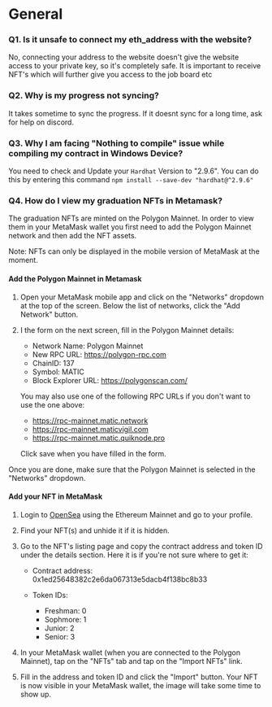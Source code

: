 # General

### Q1. Is it unsafe to connect my eth_address with the website?

No, connecting your address to the website doesn't give the website access to your private key, so it's completely safe. It is important to receive NFT's which will further give you access to the job board etc

### Q2. Why is my progress not syncing?

It takes sometime to sync the progress. If it doesnt sync for a long time, ask for help on discord.

### Q3. Why I am facing "Nothing to compile" issue while compiling my contract in Windows Device?

You need to check and Update your `Hardhat` Version to "2.9.6". You can do this by entering this command ` npm install --save-dev "hardhat@^2.9.6" `

### Q4. How do I view my graduation NFTs in Metamask?

The graduation NFTs are minted on the Polygon Mainnet. In order to view them in your MetaMask wallet you first need to add the Polygon Mainnet network and then add the NFT assets.

Note: NFTs can only be displayed in the mobile version of MetaMask at the moment.

#### Add the Polygon Mainnet in Metamask

1. Open your MetaMask mobile app and click on the "Networks" dropdown at the top of the screen. Below the list of networks, click the "Add Network" button.

2. I the form on the next screen, fill in the Polygon Mainnet details:
        
    - Network Name: Polygon Mainnet
    - New RPC URL: https://polygon-rpc.com
    - ChainID: 137
    - Symbol: MATIC
    - Block Explorer URL: https://polygonscan.com/
    
    You may also use one of the following RPC URLs if you don't want to use the one above:

    - https://rpc-mainnet.matic.network
    - https://rpc-mainnet.maticvigil.com
    - https://rpc-mainnet.matic.quiknode.pro

    Click save when you have filled in the form.

Once you are done, make sure that the Polygon Mainnet is selected in the "Networks" dropdown.

#### Add your NFT in MetaMask

1. Login to [OpenSea](https://opensea.io/) using the Ethereum Mainnet and go to your profile.

2. Find your NFT(s) and unhide it if it is hidden.

3. Go to the NFT's listing page and copy the contract address and token ID under the details section. Here it is if you're not sure where to get it:

    - Contract address: 0x1ed25648382c2e6da067313e5dacb4f138bc8b33
    - Token IDs:

        - Freshman: 0
        - Sophmore: 1
        - Junior: 2
        - Senior: 3

4. In your MetaMask wallet (when you are connected to the Polygon Mainnet), tap on the "NFTs" tab and tap on the "Import NFTs" link.

5. Fill in the address and token ID and click the "Import" button. Your NFT is now visible in your MetaMask wallet, the image will take some time to show up.
